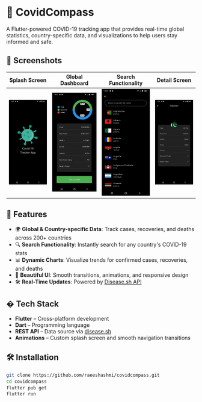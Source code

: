 # 🦠 CovidCompass

A Flutter-powered COVID-19 tracking app that provides real-time global statistics, country-specific data, and visualizations to help users stay informed and safe.

## 📱 Screenshots

| Splash Screen | Global Dashboard | Search Functionality | Detail Screen |
|---------------|------------------|----------------------|---------------|
| <img src="screenshots/1.jpeg" width="200"> | <img src="screenshots/2.jpeg" width="200"> | <img src="screenshots/3.jpeg" width="200"> | <img src="screenshots/4.jpeg" width="200"> |

## 🚀 Features

- 🌍 **Global & Country-specific Data**: Track cases, recoveries, and deaths across 200+ countries
- 🔍 **Search Functionality**: Instantly search for any country's COVID-19 stats
- 📊 **Dynamic Charts**: Visualize trends for confirmed cases, recoveries, and deaths
- 🎨 **Beautiful UI**: Smooth transitions, animations, and responsive design
- 🛠️ **Real-Time Updates**: Powered by [Disease.sh API](https://disease.sh/)

## � Tech Stack

- **Flutter** – Cross-platform development
- **Dart** – Programming language
- **REST API** – Data source via [disease.sh](https://disease.sh/)
- **Animations** – Custom splash screen and smooth navigation transitions

## 🛠️ Installation

```bash
git clone https://github.com/raeeshashmi/covidcompass.git
cd covidcompass
flutter pub get
flutter run